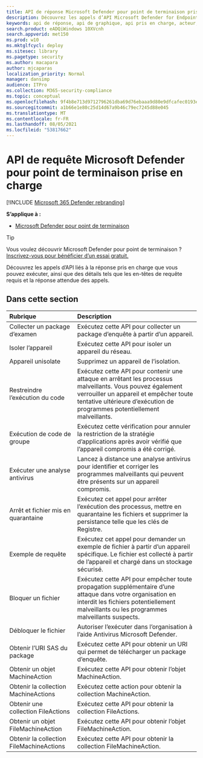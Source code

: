 ```yaml
---
title: API de réponse Microsoft Defender pour point de terminaison prise en charge
description: Découvrez les appels d’API Microsoft Defender for Endpoint spécifiques liés à la réponse.
keywords: api de réponse, api de graphique, api pris en charge, acteur, alertes, appareil, utilisateur, domaine, ip, fichier
search.product: eADQiWindows 10XVcnh
search.appverid: met150
ms.prod: w10
ms.mktglfcycl: deploy
ms.sitesec: library
ms.pagetype: security
ms.author: macapara
author: mjcaparas
localization_priority: Normal
manager: dansimp
audience: ITPro
ms.collection: M365-security-compliance
ms.topic: conceptual
ms.openlocfilehash: 9f4b8e713d9712796261dba69d76ebaaa9d80e9dfcafec0193e2e6b81cc8b563
ms.sourcegitcommit: a1b66e1e80c25d14d67a9b46c79ec7245d88e045
ms.translationtype: MT
ms.contentlocale: fr-FR
ms.lasthandoff: 08/05/2021
ms.locfileid: "53817662"
---
```

# <a name="supported-microsoft-defender-for-endpoint-query-apis"></a>API de requête Microsoft Defender pour point de terminaison prise en charge 

[!INCLUDE [Microsoft 365 Defender rebranding](../../includes/microsoft-defender.md)]


**S’applique à :**
- [Microsoft Defender pour point de terminaison](https://go.microsoft.com/fwlink/p/?linkid=2154037)

> [!TIP]
> Vous voulez découvrir Microsoft Defender pour point de terminaison ? [Inscrivez-vous pour bénéficier d’un essai gratuit.](https://signup.microsoft.com/create-account/signup?products=7f379fee-c4f9-4278-b0a1-e4c8c2fcdf7e&ru=https://aka.ms/MDEp2OpenTrial?ocid=docs-wdatp-supported-response-apis-abovefoldlink)

Découvrez les appels d’API liés à la réponse pris en charge que vous pouvez exécuter, ainsi que des détails tels que les en-têtes de requête requis et la réponse attendue des appels.

## <a name="in-this-section"></a>Dans cette section
Rubrique | Description
:---|:---
Collecter un package d’examen | Exécutez cette API pour collecter un package d’enquête à partir d’un appareil.
Isoler l’appareil | Exécutez cette API pour isoler un appareil du réseau.
Appareil unisolate | Supprimez un appareil de l’isolation. 
Restreindre l’exécution du code | Exécutez cette API pour contenir une attaque en arrêtant les processus malveillants. Vous pouvez également verrouiller un appareil et empêcher toute tentative ultérieure d’exécution de programmes potentiellement malveillants.
Exécution de code de groupe | Exécutez cette vérification pour annuler la restriction de la stratégie d’applications après avoir vérifié que l’appareil compromis a été corrigé.
Exécuter une analyse antivirus | Lancez à distance une analyse antivirus pour identifier et corriger les programmes malveillants qui peuvent être présents sur un appareil compromis.
Arrêt et fichier mis en quarantaine |  Exécutez cet appel pour arrêter l’exécution des processus, mettre en quarantaine les fichiers et supprimer la persistance telle que les clés de Registre.
Exemple de requête | Exécutez cet appel pour demander un exemple de fichier à partir d’un appareil spécifique. Le fichier est collecté à partir de l’appareil et chargé dans un stockage sécurisé.
Bloquer un fichier | Exécutez cette API pour empêcher toute propagation supplémentaire d’une attaque dans votre organisation en interdit les fichiers potentiellement malveillants ou les programmes malveillants suspects. 
Débloquer le fichier | Autoriser l’exécuter dans l’organisation à l’aide Antivirus Microsoft Defender.
Obtenir l’URI SAS du package | Exécutez cette API pour obtenir un URI qui permet de télécharger un package d’enquête.
Obtenir un objet MachineAction | Exécutez cette API pour obtenir l’objet MachineAction.
Obtenir la collection MachineActions | Exécutez cette action pour obtenir la collection MachineAction.
Obtenir une collection FileActions | Exécutez cette API pour obtenir la collection FileActions.
Obtenir un objet FileMachineAction | Exécutez cette API pour obtenir l’objet FileMachineAction.
Obtenir la collection FileMachineActions | Exécutez cette API pour obtenir la collection FileMachineAction.
